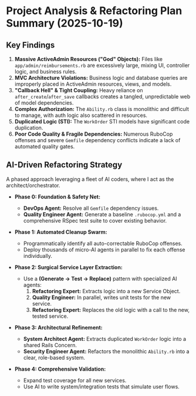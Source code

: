 
# Project Analysis & Refactoring Plan Summary (2025-10-19)

## Key Findings

1.  **Massive ActiveAdmin Resources ("God" Objects):** Files like `app/admin/reimbursements.rb` are excessively large, mixing UI, controller logic, and business rules.
2.  **MVC Architecture Violations:** Business logic and database queries are improperly placed in ActiveAdmin resources, views, and models.
3.  **"Callback Hell" & Tight Coupling:** Heavy reliance on `after_create`/`after_save` callbacks creates a tangled, unpredictable web of model dependencies.
4.  **Complex Authorization:** The `Ability.rb` class is monolithic and difficult to manage, with auth logic also scattered in resources.
5.  **Duplicated Logic (STI):** The `WorkOrder` STI models have significant code duplication.
6.  **Poor Code Quality & Fragile Dependencies:** Numerous RuboCop offenses and severe `Gemfile` dependency conflicts indicate a lack of automated quality gates.

## AI-Driven Refactoring Strategy

A phased approach leveraging a fleet of AI coders, where I act as the architect/orchestrator.

*   **Phase 0: Foundation & Safety Net:**
    *   **DevOps Agent:** Resolve all `Gemfile` dependency issues.
    *   **Quality Engineer Agent:** Generate a baseline `.rubocop.yml` and a comprehensive RSpec test suite to cover existing behavior.

*   **Phase 1: Automated Cleanup Swarm:**
    *   Programmatically identify all auto-correctable RuboCop offenses.
    *   Deploy thousands of micro-AI agents in parallel to fix each offense individually.

*   **Phase 2: Surgical Service Layer Extraction:**
    *   Use a **(Generate -> Test -> Replace)** pattern with specialized AI agents:
        1.  **Refactoring Expert:** Extracts logic into a new Service Object.
        2.  **Quality Engineer:** In parallel, writes unit tests for the new service.
        3.  **Refactoring Expert:** Replaces the old logic with a call to the new, tested service.

*   **Phase 3: Architectural Refinement:**
    *   **System Architect Agent:** Extracts duplicated `WorkOrder` logic into a shared Rails Concern.
    *   **Security Engineer Agent:** Refactors the monolithic `Ability.rb` into a clear, role-based system.

*   **Phase 4: Comprehensive Validation:**
    *   Expand test coverage for all new services.
    *   Use AI to write system/integration tests that simulate user flows.
